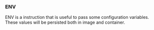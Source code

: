 ### ENV
ENV is a instruction that is useful to pass some configuration variables. These values will be persisted both in image and container.